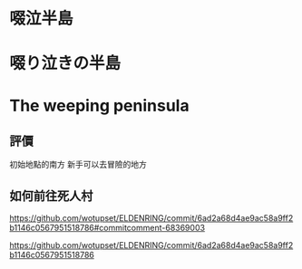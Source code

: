# 啜泣半島
# 啜り泣きの半島
# The weeping peninsula 

## 評價
初始地點的南方
新手可以去冒險的地方

## 如何前往死人村
https://github.com/wotupset/ELDENRING/commit/6ad2a68d4ae9ac58a9ff2b1146c0567951518786#commitcomment-68369003

https://github.com/wotupset/ELDENRING/commit/6ad2a68d4ae9ac58a9ff2b1146c0567951518786

